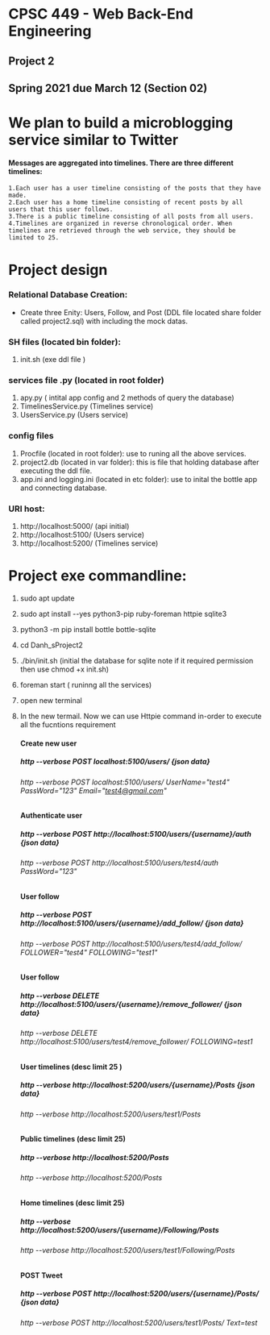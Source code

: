 # CPSC 449 - Web Back-End Engineering 
## Project 2 
## Spring 2021 due March 12 (Section 02)


# We plan to build a microblogging service similar to Twitter
#### Messages are aggregated into timelines. There are three different timelines:
    1.Each user has a user timeline consisting of the posts that they have made.
    2.Each user has a home timeline consisting of recent posts by all users that this user follows.
    3.There is a public timeline consisting of all posts from all users.
    4.Timelines are organized in reverse chronological order. When timelines are retrieved through the web service, they should be limited to 25.

# Project design 

### Relational Database Creation:

* Create three Enity: Users, Follow, and Post (DDL file located share folder called project2.sql) with including the mock datas. 


### SH files (located bin folder): 

1. init.sh (exe ddl file )


### services file .py (located in root folder)

1. apy.py ( intital app config and 2 methods of query the database)
2. TimelinesService.py (Timelines service) 
3. UsersService.py (Users service)

### config files
1. Procfile (located in root folder): use to runing all the above services.
2. project2.db (located in var folder): this is file that holding database after executing the ddl file. 
3. app.ini and logging.ini (located in etc folder): use to inital the bottle app and connecting database. 
### URI host:
1.  http://localhost:5000/ (api initial)
2.  http://localhost:5100/ (Users service)
3.  http://localhost:5200/ (Timelines service)
# Project exe commandline:

1. sudo apt update

2. sudo apt install --yes python3-pip ruby-foreman httpie sqlite3

3. python3 -m pip install bottle bottle-sqlite

4. cd Danh_sProject2

5. ./bin/init.sh (initial the database for sqlite note if it required permission then use chmod +x init.sh) 

6. foreman start ( runinng all the services)

7. open new terminal

8. In the new termail. Now we can use Httpie command in-order to execute all the fucntions requirement

      #### Create new user 
      ##### http --verbose POST localhost:5100/users/ {json data}
      ###### http --verbose POST localhost:5100/users/ UserName="test4" PassWord="123" Email="test4@gmail.com"


      #### Authenticate user 
      ##### http --verbose POST http://localhost:5100/users/{username}/auth {json data}
      ###### http --verbose POST  http://localhost:5100/users/test4/auth  PassWord="123"


	
      #### User follow 
      ##### http --verbose POST http://localhost:5100/users/{username}/add_follow/ {json data}
      ###### http --verbose POST http://localhost:5100/users/test4/add_follow/ FOLLOWER="test4" FOLLOWING="test1"
       
      #### User follow 
      ##### http --verbose DELETE http://localhost:5100/users/{username}/remove_follower/ {json data}
      ###### http --verbose DELETE http://localhost:5100/users/test4/remove_follower/ FOLLOWING=test1
       
      #### User timelines (desc limit 25 )
      ##### http --verbose http://localhost:5200/users/{username}/Posts {json data}
      ###### http --verbose http://localhost:5200/users/test1/Posts
       
      #### Public timelines  (desc limit 25)
      ##### http --verbose http://localhost:5200/Posts 
      ###### http --verbose http://localhost:5200/Posts
       
       
      #### Home timelines   (desc limit 25)
      ##### http --verbose http://localhost:5200/users/{username}/Following/Posts
      ###### http --verbose http://localhost:5200/users/test1/Following/Posts
       
       
      #### POST Tweet 
      ##### http --verbose POST http://localhost:5200/users/{username}/Posts/ {json data}
      ###### http --verbose POST http://localhost:5200/users/test1/Posts/ Text=test
       
